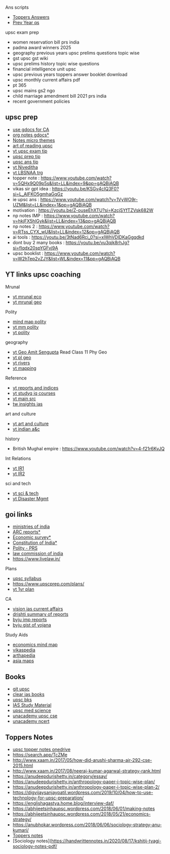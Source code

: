 Ans scripts
* [Toppers Answers](http://www.visionias.in/resources/toppers_answers.php)
* [Prev Year qs](https://upsc.gov.in/examinations/previous-question-papers)

upsc exam prep
* women reservation bill prs india
* padma award winners 2025 
* geography previous years upsc prelims questions topic wise 
* gst upsc  gst wiki 
* upsc prelims history topic wise questions
* financial intelligence unit upsc
* upsc previous years toppers answer booklet download
* upsc monthly current affairs pdf
* pt 365
* upsc mains gs2 ngo
* child marriage amendment bill 2021 prs india
* recent government policies


## upsc prep
* [use gdocs for CA](https://www.youtube.com/watch?v=QZUoyk9AMcM&list=PLmMyXRtEtJEb5Av4MVfnJsdJ7gEJ5QCZV&index=1&pp=gAQBiAQB0gcJCYQJAYcqIYzv)
* [org notes gdocs*](https://www.youtube.com/watch?v=gKLY4c1hZv4&list=PLmMyXRtEtJEb0qXMQIZEvGmTDqDLuxkCA&index=28&pp=gAQBiAQB)
* [Notes micro themes](https://youtu.be/ffyruloCiqk?si=k_zRsazW45Syw3mO)
* [art of reading upsc](https://youtu.be/aammPSrYIZM?si=rK4yyi_ctOPEElKU)
* [yt upsc exam tip](https://www.youtube.com/watch?v=IZAQaEZXUho)
* [upsc prep tip](https://www.youtube.com/clip/UgkxfHnEjZYblfevnKVZzBfResZQyZ9mlYii)
* [upsc ans tip](https://www.youtube.com/clip/Ugkx4aL2vYmwiGHJElZexPt6V6ZyEKB9IujY)
* [yt Niveditha](https://www.youtube.com/@nivedithashetty_upsc/videos)
* [yt LBSNAA trg](https://youtu.be/3SiRw-rEGIE?si=I7m2HxZTyVEysyN4)
* topper note : https://www.youtube.com/watch?v=5QHx9Q09p5s&list=LL&index=9&pp=gAQBiAQB
* vikas sir gpt idea : https://youtu.be/KSGv4cIQ3F0?si=L_AIFKO5gmhaGqGz
* ie upsc ans : https://www.youtube.com/watch?v=1VyWO9r-UZM&list=LL&index=1&pp=gAQBiAQB
* motivation : https://youtu.be/Z-ouseEhXTU?si=KzcjSYfTZVsk682W
* np notes IMP : https://www.youtube.com/watch?v=hkjFX5hlGyk&list=LL&index=13&pp=gAQBiAQB
* np notes 2 : https://www.youtube.com/watch?v=RTss_CYX_wU&list=LL&index=12&pp=gAQBiAQB
* ai tools : https://youtu.be/3tNad6Rci_0?si=xlWhVDlDKaGgqdkd
* dont buy 2 many books : https://youtu.be/vu3qjk8rhJg?si=fIqdx20spYGFvj9A
* upsc booklist : https://www.youtube.com/watch?v=W2hTep2vZJY&list=WL&index=11&pp=gAQBiAQB



## YT links upsc coaching
Mrunal
* [yt mrunal eco](https://www.youtube.com/@TheMrunalPatel/playlists)
* [yt mrunal geo](https://www.youtube.com/watch?v=SMPO60DOTKQ&list=PLmMyXRtEtJEa6xb8Aoox6hsqQEbD8udUy&index=3&pp=gAQBiAQB)

Polity
* [mind map polity](https://www.youtube.com/clip/UgkxgVnuzqgszPMJaUsuClhRyTFJwWHuTC8A)
* [yt mm polity](https://youtu.be/XPsg5HJBjNU?si=QlFVnGczRGc1mO2x)
* [yt polity](https://www.youtube.com/playlist?list=PLyJOCsfjaYTx5KtDcTR3fODRdxrnLaqIC)

geography
* [yt Geo Amit Sengupta](https://www.youtube.com/@amitsengupta01/playlists) Read Class 11 Phy Geo
* [yt pl geo](https://www.youtube.com/clip/UgkxFjAVtgVMKepIWUYEMZgeKJjRElYCHSHB)
* [yt rivers](https://www.youtube.com/watch?v=B-M6-sjXBCw&list=PLmMyXRtEtJEa6xb8Aoox6hsqQEbD8udUy)
* [yt mapping](https://www.youtube.com/watch?v=buUtYhRrG-M)

Reference
* [yt reports and indices](https://youtu.be/RHcf2tDe1As?si=oZKC5HU91nL9f46i)
* [yt studyq iq courses](https://www.youtube.com/@studyiqofficial/courses)
* [yt main src](https://youtu.be/tkuvdHodmEA?si=euwL9LGumL0p5VaB)
* [tw insights ias](https://twitter.com/Insights_ias?t=CvtraKnDg7U3Xu4upDNvcw&s=08)

art and culture
* [yt art and culture](https://www.youtube.com/watch?v=VxG4MgN7P7k&list=WL&index=5&pp=gAQBiAQB)
* [yt indian a&c](https://www.youtube.com/playlist?list=PLpuxPG4TUOR70G1tUjk4ibxuP4js8BQlj)

history
* British Mughal empire : https://www.youtube.com/watch?v=4-f21r6KvJQ

Int Relations
* [yt IR1](https://www.youtube.com/watch?v=buUtYhRrG-M&list=WL&index=4&pp=gAQBiAQB)
* [yt IR2](https://www.youtube.com/watch?v=29NuyPR8KbY&list=WL&index=6&pp=gAQBiAQB)

sci and tech
* [yt sci & tech](https://www.youtube.com/watch?v=B-z8dVzbCXc&list=WL&index=3&pp=gAQBiAQB)
* [yt Disaster Mgmt](https://youtu.be/r5Xk6OIoxwo?si=nwK9tgfvNLVm0V5J)



## goi links
* [ministries of india](https://www.ibef.org/economy/directory/ministries-and-departments-in-india)
* [ARC reports*](https://darpg.gov.in/arc-reports)
* [Economic survey*](https://www.visionias.in/resources/all_programs.php?c=economic_survey) 
* [Constitution of India*](https://legislative.gov.in/constitution-of-india/)
* [Polity - PRS](https://prsindia.org/)
* [law commission of india](https://lawcommissionofindia.nic.in/)
* https://www.livelaw.in/

Plans
* [upsc syllabus](https://vajiramandravi.com/upsc-syllabus/)
* https://www.upscprep.com/plans/
* [yt 1yr plan](https://www.youtube.com/watch?v=5ks1UHwXrK8&list=PLmMyXRtEtJEa6xb8Aoox6hsqQEbD8udUy&index=8&pp=gAQBiAQB)


CA
* [vision ias current affairs](https://www.visionias.in/resources/current_affairs.php?c=ca)
* [drishti summary of reports](https://www.drishtiias.com/summary-of-important-reports)
* [byju imp reports](https://byjus.com/free-ias-prep/international-organization-reports/)
* [byju gist of yojana](https://byjus.com/free-ias-prep/gist-of-yojana/)


Study Aids
* [economics mind map](https://igcseaid.com/mind-maps/economics-0455/)
* [vikaspedia](https://vikaspedia.in/InDG)
* [arthapedia](http://www.arthapedia.in/index.php/Category:Concepts)
* [asia maps](https://www.infoplease.com/atlas/asia)


## Books
* [git upsc](https://github.com/utsingh/upsc)
* [clear ias books](https://www.clearias.com/ias-books/)
* [upsc bks](https://unacademy.com/content/upsc/notification/upsc-books/)
* [IAS Study Material](https://www.clearias.com/ias-study-materials/)
* [upsc med science](https://www.jagranjosh.com/articles/amp/upsc-medical-science-books-1705066081-1)
* [unacademy upsc cse](https://unacademy.com/goal/upsc-civil-services-examination-ias-preparation/KSCGY#about-exam)
* [unacademy ncert](https://unacademy.com/content/ncert-books/#:~:text=NCERT%20Books%20are%20vital%20to,download%20absolutely%20free%20of%20cost!)


## Toppers Notes
* [upsc topper notes onedrive](https://onedrive.live.com/redir?resid=5904275E260F976F%212444&authkey=%21AH6GYBjFnERgT_Y&page=View&wd=target%28Laxmikanth.one%7Cdcef7156-2405-4084-8729-6f0a20a2faa6%2FLaxmikanth%20Syllabus%7C8583b152-2ead-4ac5-a77e-b18aa4d9b08c%2F%29&wdorigin=NavigationUrl)
* https://search.app/TcZMe
* http://www.xaam.in/2017/05/how-did-arushi-sharma-air-292-cse-2015.html
* http://www.xaam.in/2017/08/neeraj-kumar-agarwal-strategy-rank.html
* https://anudeepdurishetty.in/category/essay/
* https://anudeepdurishetty.in/anthropology-paper-i-topic-wise-plan/
* https://anudeepdurishetty.in/anthropology-paper-i-topic-wise-plan-2/
* https://digvijaysanjaypatil.wordpress.com/2019/10/04/how-to-use-technology-for-upsc-preparation/
* https://englishagastya.home.blog/interview-daf/
* https://abhijeetsinhaupsc.wordpress.com/2018/06/01/making-notes
* https://abhijeetsinhaupsc.wordpress.com/2018/05/21/economics-strategy/
* https://anubhokar.wordpress.com/2018/06/06/sociology-strategy-anu-kumari/
* [Toppers notes](https://www.insightsonindia.com/2020/08/14/toppers-notes-e-notes-of-rushikesh-reddy-rank-95-cse-2020/)
* [Sociology notes](https://handwrittennotes.in/2020/08/17/kshitij-tyagi-sociology-notes-pdf/
